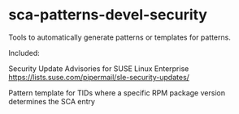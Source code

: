 # sca-patterns-devel-security
Tools to automatically generate patterns or templates for patterns.

Included: 

Security Update Advisories for SUSE Linux Enterprise
https://lists.suse.com/pipermail/sle-security-updates/

Pattern template for TIDs where a specific RPM package version determines the SCA entry
